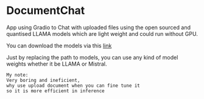 # DocumentChat

App using Gradio to 
Chat with uploaded files using the open sourced and quantised LLAMA models which are light weight and could run without GPU.

You can download the models via this [link](https://huggingface.co/TheBloke/Llama-2-7B-Chat-GGUF)

Just by replacing the path to models, you can use any kind of model weights whether it be LLAMA or Mistral.

```
My note:
Very boring and ineficient,
why use upload document when you can fine tune it
so it is more efficient in inference
```
